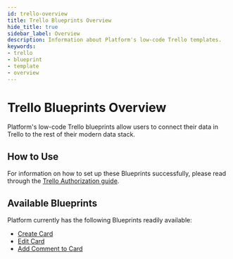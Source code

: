 ```yaml
---
id: trello-overview
title: Trello Blueprints Overview
hide_title: true
sidebar_label: Overview
description: Information about Platform's low-code Trello templates.
keywords:
- trello
- blueprint
- template
- overview
---
```


# Trello Blueprints Overview

Platform's low-code Trello blueprints allow users to connect their data in Trello to the rest of their modern data stack.


## How to Use
For information on how to set up these Blueprints successfully, please read through the [Trello Authorization guide](trello-authorization.md).


## Available Blueprints
Platform currently has the following Blueprints readily available: 
- [Create Card](trello-create-card.md)
- [Edit Card](trello-edit-card.md)
- [Add Comment to Card](trello-add-comment.md)

